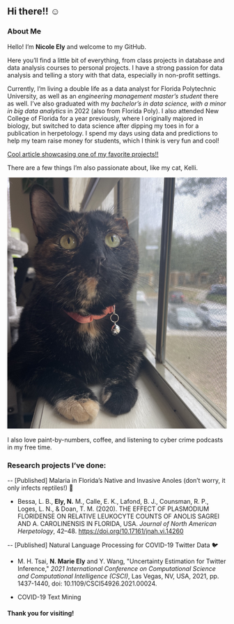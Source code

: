 ## Hi there!! ☺️


### About Me


Hello! I’m **Nicole Ely** and welcome to my GitHub.

Here you’ll find a little bit of everything, from class projects in database and data analysis courses to personal projects. I have a strong passion for data analysis and telling a story with that data, especially in non-profit settings.

Currently, I’m living a double life as a data analyst for Florida Polytechnic University, as well as an *engineering management master’s student* there as well. I’ve also graduated with my *bachelor’s in data science, with a minor in big data analytics* in 2022 (also from Florida Poly). I also attended New College of Florida for a year previously, where I originally majored in biology, but switched to data science after dipping my toes in for a publication in herpetology. I spend my days using data and predictions to help my team raise money for students, which I think is very fun and cool!

[Cool article showcasing one of my favorite projects!!](https://floridapoly.edu/news/articles/2021/06/062921-intern-ely.php)

There are a few things I’m also passionate about, like my cat, Kelli. 

![](Kelli.jpg)


I also love paint-by-numbers, coffee, and listening to cyber crime podcasts in my free time. 


### Research projects I’ve done:


-- [Published] Malaria in Florida’s Native and Invasive Anoles (don’t worry, it only infects reptiles!) 🦎

+ Bessa, L. B., **Ely, N.** M., Calle, E. K., Lafond, B. J., Counsman, R. P., Loges, L. N., & Doan, T. M. (2020). THE EFFECT OF PLASMODIUM FLORIDENSE ON RELATIVE LEUKOCYTE COUNTS OF ANOLIS SAGREI AND A. CAROLINENSIS IN FLORIDA, USA. *Journal of North American Herpetology*, 42–48. https://doi.org/10.17161/jnah.vi.14260

-- [Published] Natural Language Processing for COVID-19 Twitter Data 🐦

+ M. H. Tsai, **N. Marie Ely** and Y. Wang, "Uncertainty Estimation for Twitter Inference," *2021 International Conference on Computational Science and Computational Intelligence (CSCI)*, Las Vegas, NV, USA, 2021, pp. 1437-1440, doi: 10.1109/CSCI54926.2021.00024.


- COVID-19 Text Mining

  

#### Thank you for visiting!



